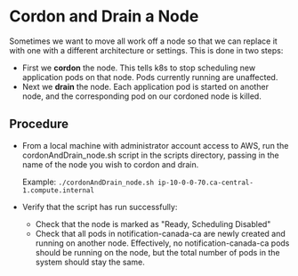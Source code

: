 # Cordon and Drain a Node

Sometimes we want to move all work off a node so that we can replace it with one with a different architecture or settings. This is done in two steps:
- First we **cordon** the node. This tells k8s to stop scheduling new application pods on that node. Pods currently running are unaffected.
- Next we **drain** the node. Each application pod is started on another node, and the corresponding pod on our cordoned node is killed.

## Procedure

- From a local machine with administrator account access to AWS, run the cordonAndDrain_node.sh script in the scripts directory, passing in the name of the node you wish to cordon and drain.

    Example:
    ``` ./cordonAndDrain_node.sh ip-10-0-0-70.ca-central-1.compute.internal ```
- Verify that the script has run successfully:
    - Check that the node is marked as "Ready, Scheduling Disabled"
    - Check that all pods in notification-canada-ca are newly created and running on another node. Effectively, no notification-canada-ca pods should be running on the node, but the total number of pods in the system should stay the same.
